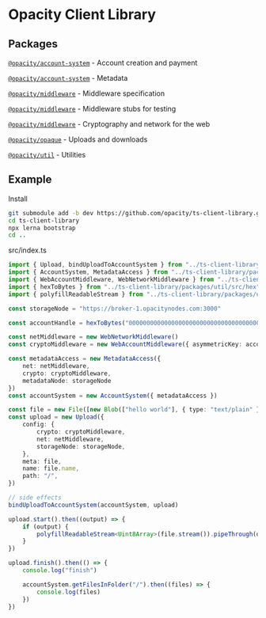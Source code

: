 # Opacity Client Library

## Packages

[`@opacity/account-system`](./packages/account-management) - Account creation and payment

[`@opacity/account-system`](./packages/account-system) - Metadata

[`@opacity/middleware`](./packages/middleware) - Middleware specification

[`@opacity/middleware`](./packages/middleware-stub) - Middleware stubs for testing

[`@opacity/middleware`](./packages/middleware-web) - Cryptography and network for the web

[`@opacity/opaque`](./packages/opaque) - Uploads and downloads

[`@opacity/util`](./packages/util) - Utilities

## Example

Install
```sh
git submodule add -b dev https://github.com/opacity/ts-client-library.git
cd ts-client-library
npx lerna bootstrap
cd ..
```

src/index.ts
```ts
import { Upload, bindUploadToAccountSystem } from "../ts-client-library/packages/opaque"
import { AccountSystem, MetadataAccess } from "../ts-client-library/packages/account-system"
import { WebAccountMiddleware, WebNetworkMiddleware } from "../ts-client-library/packages/middleware-web"
import { hexToBytes } from "../ts-client-library/packages/util/src/hex"
import { polyfillReadableStream } from "../ts-client-library/packages/util/src/streams"

const storageNode = "https://broker-1.opacitynodes.com:3000"

const accountHandle = hexToBytes("00000000000000000000000000000000000000000000000000000000000000000000000000000000000000000000000000000000000000000000000000000000")

const netMiddleware = new WebNetworkMiddleware()
const cryptoMiddleware = new WebAccountMiddleware({ asymmetricKey: accountHandle })

const metadataAccess = new MetadataAccess({
	net: netMiddleware,
	crypto: cryptoMiddleware,
	metadataNode: storageNode
})
const accountSystem = new AccountSystem({ metadataAccess })

const file = new File([new Blob(["hello world"], { type: "text/plain" })], "hello.txt")
const upload = new Upload({
	config: {
		crypto: cryptoMiddleware,
		net: netMiddleware,
		storageNode: storageNode,
	},
	meta: file,
	name: file.name,
	path: "/",
})

// side effects
bindUploadToAccountSystem(accountSystem, upload)

upload.start().then((output) => {
	if (output) {
		polyfillReadableStream<Uint8Array>(file.stream()).pipeThrough(output)
	}
})

upload.finish().then(() => {
	console.log("finish")

	accountSystem.getFilesInFolder("/").then((files) => {
		console.log(files)
	})
})
```
